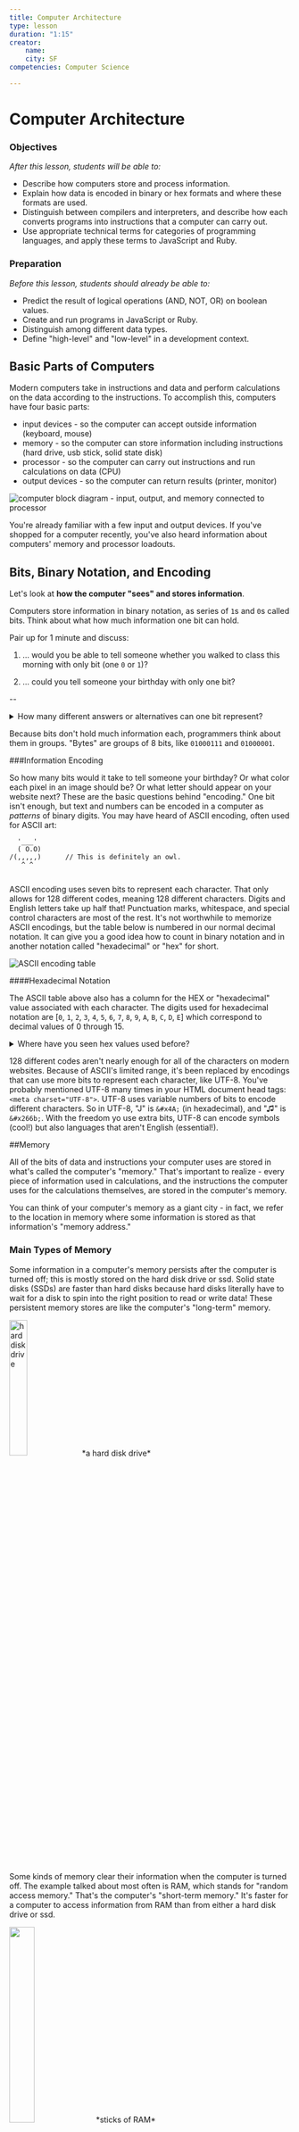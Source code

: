 ```yaml
---
title: Computer Architecture
type: lesson
duration: "1:15"
creator:
    name: 
    city: SF
competencies: Computer Science

---
```



<!--

Parts of a computer  
Memory  
Care because processor accesses values from memory (what's an array? a linked list?!!)  
Processor, Instructions, Processor Registers and Cache  
Processes, Threads  
Machine language, compiling  
Virtual Machines, Interpreters  
Interpreters - variable hoisting  ?



Get a one-sentence understanding of the parts that aren't relevant to web dev but that you'll be expected to know.  Define key terms and/or identify key properties of a language, especially the ones we've used in class.


---
References:
http://www.bbc.co.uk/education/guides/zwbk87h/revision/1
https://www.recurse.com/blog/7-understanding-c-by-learning-assembly
---

-->

# Computer Architecture

### Objectives
*After this lesson, students will be able to:*

- Describe how computers store and process information.   
- Explain how data is encoded in binary or hex formats and where these formats are used. 
- Distinguish between compilers and interpreters, and describe how each converts programs into instructions that a computer can carry out.
- Use appropriate technical terms for categories of programming languages, and apply these terms to JavaScript and Ruby.  

### Preparation
*Before this lesson, students should already be able to:*

- Predict the result of logical operations (AND, NOT, OR) on boolean values. 
- Create and run programs in JavaScript or Ruby. 
- Distinguish among different data types.
- Define "high-level" and "low-level" in a development context. 


## Basic Parts of Computers 

Modern computers take in instructions and data and perform calculations on the data according to the instructions.  To accomplish this, computers have four basic parts:

* input devices - so the computer can accept outside information (keyboard, mouse)
* memory - so the computer can store information including instructions (hard drive, usb stick, solid state disk)
* processor - so the computer can carry out instructions and run calculations on data (CPU)
* output devices - so the computer can return results (printer, monitor)

![computer block diagram - input, output, and memory connected to processor](http://onlinemca.com/mca_course/kurukshetra_university/semester1/c/img_c/comp_block_diagram.png)


You're already familiar with a few input and output devices. If you've shopped for a computer recently, you've also heard information about computers' memory and processor loadouts. 






## Bits, Binary Notation, and Encoding

Let's look at **how the computer "sees" and stores information**.

Computers store information in binary notation, as series of `1`s and `0`s called bits.  Think about what how much information one bit can hold.  

Pair up for 1 minute and discuss: 

1. ... would you be able to tell someone whether you walked to class this morning with only bit (one `0` or `1`)? 

1. ... could you tell someone your birthday with only one bit? 

--


<details>   
  <summary>How many different answers or alternatives can one bit represent?</summary>   
   * Two! You may have come up with some cool schemes to pass information.  Remember computers aren't as clever as people! From a computer's perspective, one bit can only represent two possibilities.  
</details>   


Because bits don't hold much information each, programmers think about them in groups.  "Bytes" are groups of 8 bits, like `01000111` and `01000001`.


###Information Encoding

So how many bits would it take to tell someone your birthday? Or what color each pixel in an image should be? Or what  letter should appear on your website next? These are the basic questions behind "encoding." One bit isn't enough, but text and numbers can be encoded in a computer as *patterns* of binary digits.  You may have heard of ASCII encoding, often used for ASCII art:

```
  '___'
  ( O.O)
/(,,,,,)      // This is definitely an owl.
   ^ ^
   
```

ASCII encoding uses seven bits to represent each character. That only allows for 128 different codes, meaning 128 different characters. Digits and English letters take up half that! Punctuation marks, whitespace, and special control characters are most of the rest.  It's not worthwhile to memorize ASCII encodings, but the table below is numbered in our normal decimal notation. It can give you a good idea how to count in binary notation and in another notation called "hexadecimal" or "hex" for short.


![ASCII encoding table](http://web.alfredstate.edu/weimandn/miscellaneous/ascii/ASCII%20Conversion%20Chart.gif)

####Hexadecimal Notation

The ASCII table above also has a column for the HEX or "hexadecimal" value associated with each character. The digits used for hexadecimal notation are [`0`, `1`, `2`, `3`, `4`, `5`, `6`, `7`, `8`, `9`, `A`, `B`, `C`, `D`, `E`] which correspond to decimal values of 0 through 15. 

<details>
	<summary>Where have you seen hex values used before?</summary>
	<p>One possibility is for hex color values in CSS:</p>
	```css
	body {
		color: "#ED86B4";
	}
	```
</details>



128 different codes aren't nearly enough for all of the characters on modern websites. Because of ASCII's limited range, it's been replaced by encodings that can use more bits to represent each character, like UTF-8. You've probably mentioned UTF-8 many times in your HTML document head tags: `<meta charset="UTF-8">`.  UTF-8 uses variable numbers of bits to encode different characters. So in UTF-8, "J" is `&#x4A;` (in hexadecimal), and  "&#x266b;" is `&#x266b;`.  With the freedom yo use extra bits, UTF-8 can encode symbols (cool!) but also languages that aren't English (essential!).



<!--**Bonus: Numerical "Bases"**-->

<!--Binary, hexadecimal, and our normal decimal representations are all just different ways to look at the same numbers you're already familiar with.  If you'd like to learn more about this topic, it'll help to know that our normal decimal numbers are "base 10," binary numbers are "base 2," and hexadecimal numbers are "base 16." Octal numbers are less common. -->

<!--<details>-->
<!--<summary>Just for fun... can you tell from the chart what the "base" of the octal numbers (in the OCT column) might be?</summary>-->
<!--<p>Octal numbers are base 8. The "base" of a number system tells how many digits it has. Looking at the chart, you'll notice the OCT column only uses the digits 0 through 7 -- 8 digits!</p>-->
<!--</details>-->

<!--  > #### Practice with Binary Numbers-->


<!-- > Bit manipulation describes operations that act on binary numbers.  You can perform common arithmetic on binary numbers. There's also a specail name for "bit shifting" values left or right. This either adds a `0` at the end of the number for left shift ( `<<`), which is equivalent to multiplying by 2, or removes the last binary digit for right shift (`>>`), which is almost like diving by two (why almost?).  -->

<!-- > As sequences of 0s and 1s, binary numbers can also be acted on by logical operators, if you consider each `1` like a `true` and each `0` like a `false`.  For example, `NOT 101` would give `010`.   `1011 AND 1101` would give `1001`. -->

<!-- > <details> -->
<!-- >  <summary>What other operations do you think can act on binary numbers?</summary>-->
<!-- >   <p> We've seen `AND` and `OR`.</p>-->
<!-- > </details> -->

<!-- > A boolean operator you may not know of is `XOR`. It's a lot like `OR`, except `a XOR b` is only true if exactly one of a or b is true.  If both a and b are true, or if both are false, `a XOR b` is false.   So `1010 XOR 0011` would give `1001`.-->




<!-- > <details> -->
<!-- >   <summary>How many different combinations of `1`s and `0`s are possible in a byte?</summary>-->
<!-- >   <p> 2<sup>8</sup>, or 256</p>-->
<!-- > </details> -->

##Memory

All of the bits of data and instructions your computer uses are stored in what's called the computer's "memory."  That's important to realize - every piece of information used in calculations, and the instructions the computer uses for the calculations themselves, are stored in the computer's memory. 

You can think of your computer's memory as a giant city - in fact, we refer to the location in memory where some information is stored as that information's "memory address."

### Main Types of Memory

Some information in a computer's memory persists after the computer is turned off; this is mostly stored on the hard disk drive or ssd. Solid state disks (SSDs) are faster than hard disks because hard disks literally have to wait for a disk to spin into the right position to read or write data!  These persistent memory stores are like the computer's "long-term" memory.

<img src="http://www.oceantechonline.com/wp-content/uploads/2013/04/hard-drive1.png" alt="hard disk drive" width="25%">
*a hard disk drive*

Some kinds of memory clear their information when the computer is turned off. The example talked about most often is RAM, which stands for "random access memory."  That's the computer's "short-term memory." It's faster for a computer to access information from RAM than from either a hard disk drive or ssd.

<img src="http://www.nemixcorp.com/media/catalog/product/cache/1/image/9df78eab33525d08d6e5fb8d27136e95/1/8/184_pin_eccx2-a.jpg" width="30%">
*sticks of RAM*

<details>
<summary> Do you think the following are stored "on disk" or in RAM: the code for your computer's operating system, an array you create in the Chrome developer tools console, a file you download?</summary>
<ul>
<li>The code for your operating system had better persist after you restart your computer! That should be on disk.</li>
<li>An array you create in the Chrome developer tools won't even be there if you restart Chrome. It must be stored in RAM. </li>
<li>A file you download will be there the next time you start your computer, so it must be stored on disk. </li>
</ul>

</details>

### Units of Memory

Most modern personal computer hard drives can store hundreds of gigabytes or even a few terabytes, and most RAM is sold in 4-, 8-, or 16-gigabyte "sticks."  

**Bonus: Memory Size Requriements**
	
	* A single character like "a" or "&#x266b;" can be stored in a few bytes of memory. 
	* A small text file is often a few kilobytes long.  
	* An average music MP3 file would be a few megabytes.
	* DVDs are usually a few gigabytes.  
	* A terabyte is enough to hold about 2000 hours of good quality audio.  
	* A petabyte is about three month's worth of tweets - for everyone using twitter!  


### The Computer's View of Memory

When you create a variable, some amount of space in memory is reserved for that variable, a place in the memory "city" where that information can live.  This is called memory allocation. When a variable is no longer needed, the space should be freed; this is called memory deallocation. Most high-level programming languages handle memory allocation and deallocation for us. 

<!--> Programming lanaguges that automatically handle getting rid of old data (for instance, after it goes out of scope) are doing "garbage collection" for us.  -->

<!-- > <details>-->
<!-- > <summary>Is JavaScript garbage collected?</summary>-->
<!-- > <p>We've created JavaScript variables, but we haven't had to carefully destroy them when we're done using them.  JavaScript **is** a garbage collected language.</p>-->
<!-- > </details>-->





## Processors


Processors perform all of the operations that take place within your computer.  The processor is the "brain" of the computer!

<img src="https://blazotech.files.wordpress.com/2011/05/1298865422-79.jpg" width="25%"> 
*a processor*


 You can think of the processor as having a few main important parts:

 * the arithmetic logic unit, which performs arithmetic and logical operations on binary data
 * the registers, which are tiny storage spaces for the data beging operated on
 * the cache, which is another small area of memory for data that's likely to be accessed again soon


The number of bits a processor can work on at one time is related to its "word size." Common word sizes are 32 bits or 64 bits, which is why you'll mostly hear about 32bit or 64bit processors.  



<!-- > <details>   -->
<!-- >  <summary>How many different combinations of `1`s and `0`s are possible in a 32-bit word?</summary>   -->
<!-- >   <p> 2<sup>32</sup>, or 4294967296</p>   -->
<!-- > </details>   -->


Processors act on data stored in memory and follow instructions stored in memory. Where that information is stored has an impact on how quickly the processor can access and act on it.

![chart of memory types: size, cost, and access speed](https://cloud.githubusercontent.com/assets/3254910/12181035/b55fae34-b534-11e5-8f86-18b111d0b3ef.png)  




### Processes and Threads 

Each instance of a running program is called a process; a processor can only work on one process at once. To see a list of processes running on your computer, enter the `top` command in your terminal. Seriously, do it now.

A single processor can only work on one thing at a time. Users want to be able to do more than one thing at a time with their computers. There are a few approaches to fixing this problem. First, the processor changes which process it's working on avoid any downtime. If one process needs to wait for user input, for example, the computer will work on a different process for a while to fill that time.  Many computers also have "dual" or "quad" core processors, which is like having 2 or 4 processors. Most modern architectures also allow for threading, where process are divided into smaller "threads", individual tasks that the processor focuses on for a short amount of time.



## Break!


## Interpreters and Compilers

If the processor works with 0s and 1s, how does it know what to do when we give it a line of code like `var speed = 50;`? The code we write has to be translated to instructions the processor can carry out. 


### Low-level Programming Languages

A lot of work of computer science since the mid-1900s has focused on letting humans write human-readable code.  Assembly languages are very low-level programming languages. This means it's very close to machine code; it's a slightly more readable layer just on top of 1s and 0s. There is usually exactly one command in assembly for every possible operation the processor can do. 

Here's an example of some assembly commands:

<!--```assembly-->
<!--; memory address        ; assembly command & operands-->
<!--test[0x100000f90] <+0>: pushq  %rbp         -->
<!--test[0x100000f91] <+1>: movq   %rsp, %rbp   -->
<!--test[0x100000f94] <+4>: xorl   %eax, %eax  -->
<!--test[0x100000f96] <+6>: popq   %rbp	    -->
<!--test[0x100000f97] <+7>: retq                -->
<!--```-->

```assembly
PUSHQ    %rbp
MOVQ     %rsp, %rbp
XORL     %eax, %eax
POPQ     %rbp
RETQ
```

<!--> The first two lines keep track of where the funciton starts. Then the next line sets %eax to 0.  Finally, the last two lines cause the processor to return to whatever it was doing.-->

<!--Can you guess what the code is doing?  The %rbp, %rsp, and %eax are registers - data storage locations directly in the processor. It's very fast for a computer to access the processor's registers, and they usually store the operands for an arithmetic or logic operation being carried out. The %rbp and %rsp registers have special purposes; they help the computer keep track of where in the call stack the current operations are being carried out (we won't go into this too much, but it's the basis for how control flow works).-->


Assembly languages are basically the lowest level languages possible.  Below is some very similar code expressed in a programming language called C. 

```c
int main(){
  int x = 8; // this line didn't happen in the assmebly!
  return 0;
}
```

Line by line, what do you think is happening in the C code sample above? 

<details>
  <summary>What do you think `int` means?</summary>
  In C, `int` stands for "integer."
</details> 

<details>
  <summary>What data types are `x` and `main`?</summary>
  `x` is an integer, and `main` is a function. In C, we specify the "return type" of a function, which is why it's defined `int main` instead of `def main` or `function main`.
</details> 

### Compiled Languages

C came after assembly languages and was specifically designed to be easier for humans to read. It's a higher-level programming language than assembly, but it's still possible to translate it pretty directly to processor instructions. In fact, C is translated into assembly before it's run. This means C is a "compiled language."   Compiling translates code from a higher-level language into a lower-level language, usually into an assembly language that can be run directly by the processor. Programming in a compiled language requires an extra step between writing and running code; you have to use a program called a compiler to compile your code before running it.  This creates extra delay, but the compiled version of the code runs fast because all the instructions are exactly as the processor expects. 

One popular compiled language used in web development is Java, which compiles to a special "bytecode" instead of to assembly. 

### Interpreted Languages

JavaScript and Ruby are "interpreted languages." For interpreted languages, the source code still has to be translated so the computer can run it.  However, the source code is translated a little at a time as it's run, instead of all at once before it is run.  Also, the code isn't translated directly all the way down to the machine code level. It's translated to an intermediate format and then run in a virtual machine -- a simulated computer within the actual computer. The virtual machine has precompiled chunks of code that map to assembly code.  The way an interpreter is written can have a big impact on how a language works -- this is why we have variable hoisting in JavaScript, for example!

Programmers working with compiled languages have to use different compilers for the different systems they work on - Windows, Ubuntu, and OS X, for example. They have to consciously find and use the correct compiler.   When working with interpreted languages, the same code can run on many systems. The effort of translating that code to machine language falls to the virtual machine, where the programmer doesn't have to worry about it at all.

For more information on compiled and interpreted languages, check out the wikipedia articles on each!

## Static and Dynamic Typing

C is a statically typed language, meaning it makes sure types match (for operations like "hello" + 5) when the code is compiled. If you tried to compile a C file with `"hello" + 5` in it, the compiling step would give you an error. Most statically types languages make you specify the type of a variable and do not allow you to change it. Languages with dynamic typing only check types at runtime.  So in Ruby you'd get `TypeError: no implicit conversion of Fixnum into String` when you tried to *run* the code. 

Here's one way that C function from before might look in Ruby:

```ruby
def main
  x = 8
  0
end
```


## Practice


1. How many different values can you represent with one bit?  One decimal digit? One letter?  

1. How many different values can you represent with a byte?  How about with a sequence of eight letters?

1. What do we mean by "high-level" and "low-level" languages? Give an example of each. 

1. What is a "scripting lanauage"? Give an example.

1. Does JavaScript have "static typing" or "dynamic typing"? How do you explain the fact that in JavaScript "hello" + 5 is "hello5"?

1. Is JavaScript a "compiled language" or an "interpreted language"? What about Ruby?  What does this mean for us as JavaScript and Ruby developers?
